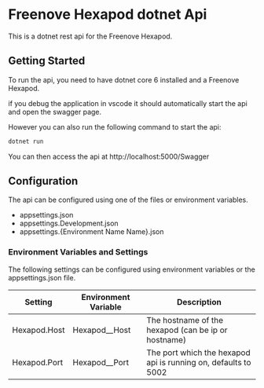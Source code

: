# Freenove Hexapod dotnet Api

This is a dotnet rest api for the Freenove Hexapod.

## Getting Started

To run the api, you need to have dotnet core 6 installed and a Freenove Hexapod.

if you debug the application in vscode it should automatically start the api and open the swagger page.

However you can also run the following command to start the api:

```bash
dotnet run
```

You can then access the api at http://localhost:5000/Swagger

## Configuration

The api can be configured using one of the files or environment variables.

- appsettings.json
- appsettings.Development.json
- appsettings.{Environment Name Name}.json

### Environment Variables and Settings

The following settings can be configured using environment variables or the appsettings.json file.

| Setting | Environment Variable | Description |
| ------- | -------------------- | ----------- |
| Hexapod.Host | Hexapod__Host | The hostname of the hexapod (can be ip or hostname) |
| Hexapod.Port | Hexapod__Port | The port which the hexapod api is running on, defaults to 5002 |


